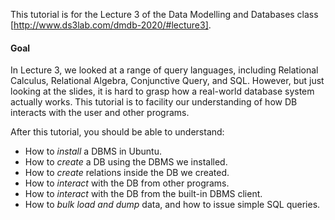 
This tutorial is for the Lecture 3 of the Data Modelling and Databases 
class [http://www.ds3lab.com/dmdb-2020/#lecture3]. 

#### Goal

In Lecture 3, we looked at a range of query languages, including
Relational Calculus, Relational Algebra, Conjunctive Query, and 
SQL. However, but just looking at the slides, it is hard to grasp
how a real-world database system actually works. This tutorial is
to facility our understanding of how DB interacts with the user
and other programs.

After this tutorial, you should be able to understand:
- How to *install* a DBMS in Ubuntu.
- How to *create* a DB using the DBMS we installed.
- How to *create* relations inside the DB we created.
- How to *interact* with the DB from other programs.
- How to *interact* with the DB from the built-in DBMS client.
- How to *bulk load and dump* data, and how to issue simple SQL queries.